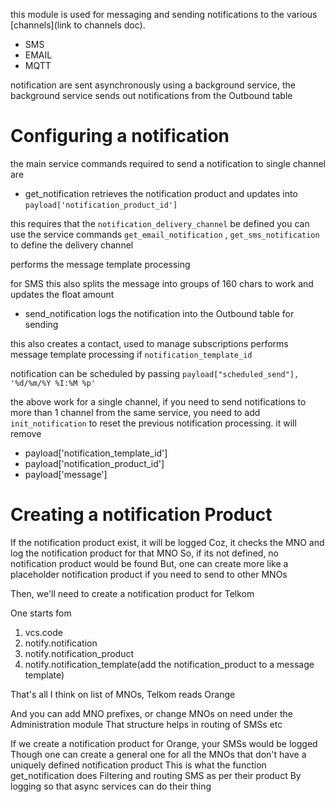
this module is used for messaging and sending notifications to the various [channels](link to channels doc).

- SMS
- EMAIL
- MQTT

notification are sent asynchronously  using a background service, 
the background service sends out notifications from the Outbound table  


# Configuring a notification
the main service commands required to send a notification to single channel are
- get_notification
retrieves the notification product and updates into `payload['notification_product_id']`

this requires that the `notification_delivery_channel` be defined
you can use the service commands `get_email_notification` , `get_sms_notification` to define the delivery channel

performs the message template processing 

for SMS
this also splits the message into groups of 160 chars to work  and updates the float amount



- send_notification
logs the notification into the Outbound table for sending 

this also creates a contact, used to manage subscriptions
performs message template processing if `notification_template_id`


notification can be scheduled by passing `payload["scheduled_send"], '%d/%m/%Y %I:%M %p'`


the above work for a single channel, if you need to send notifications to more than 1 channel from the same service,
you need to add `init_notification` to reset the previous notification processing.
it will remove 
- payload['notification_template_id']
- payload['notification_product_id']
- payload['message']
 



# Creating a notification Product

If the notification product exist, it will be logged
Coz, it checks the MNO and log the notification product for that MNO
So, if its not defined, no notification product would be found
But, one can create more like a placeholder notification product if you need to send to other MNOs


Then, we'll need to create a notification product for Telkom

One starts fom 
1. vcs.code
2. notify.notification
3. notify.notification_product
4. notify.notification_template(add the notification_product to a message template)

That's all
I think on list of MNOs, Telkom reads Orange


And you can add MNO prefixes, or change MNOs on need under the Administration module
That structure helps in routing of SMSs etc

If we create a notification product for Orange, your SMSs would be logged
Though one can create a general one for all the MNOs that don't have a uniquely defined notification product
This is what the function get_notification does
Filtering and routing SMS as per their product
By logging so that async services can do their thing


